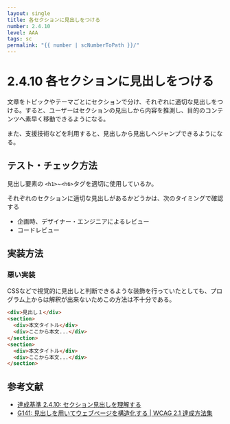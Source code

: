 ```yaml
---
layout: single
title: 各セクションに見出しをつける
number: 2.4.10
level: AAA
tags: sc
permalink: "{{ number | scNumberToPath }}/"
---
```


# 2.4.10 各セクションに見出しをつける

文章をトピックやテーマごとにセクションで分け、それぞれに適切な見出しをつける。すると、ユーザーはセクションの見出しから内容を推測し、目的のコンテンツへ素早く移動できるようになる。

また、支援技術などを利用すると、見出しから見出しへジャンプできるようになる。

## テスト・チェック方法

見出し要素の `<h1>`~`<h6>`タグを適切に使用しているか。

それぞれのセクションに適切な見出しがあるかどうかは、次のタイミングで確認する

- 企画時、デザイナー・エンジニアによるレビュー
- コードレビュー

## 実装方法

### 悪い実装

CSSなどで視覚的に見出しと判断できるような装飾を行っていたとしても、プログラム上からは解釈が出来ないためこの方法は不十分である。

```html
<div>見出し１</div>
<section>
  <div>本文タイトル</div>
  <div>ここから本文...</div>
</section>
<section>
  <div>本文タイトル</div>
  <div>ここから本文...</div>
</section>
```

## 参考文献

- [達成基準 2.4.10: セクション見出しを理解する](https://waic.jp/docs/WCAG21/Understanding/section-headings.html)
- [G141: 見出しを用いてウェブページを構造化する | WCAG 2.1 達成方法集](https://waic.jp/docs/WCAG21/Techniques/general/G141.html)
